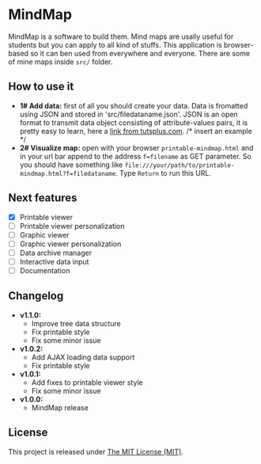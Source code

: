 # MindMap
MindMap is a software to build them. Mind maps are usally useful for students but you can apply to all kind of stuffs. This application is browser-based so it can ben used from everywhere and everyone. There are some of mine maps inside `src/` folder.

## How to use it
* **1# Add data:** first of all you should create your data. Data is fromatted using JSON and stored in 'src/filedataname.json'. JSON is an open format to transmit data object consisting of attribute-values pairs, it is pretty easy to learn, here a [link from tutsplus.com](http://code.tutsplus.com/tutorials/understanding-json--active-8817). /* insert an example */
* **2# Visualize map:** open with your browser `printable-mindmap.html` and in your url bar append to the address `f=filename` as GET parameter. So you should have something like `file:///your/path/to/printable-mindmap.html?f=filedataname`. Type `Return` to run this URL.

## Next features
- [x] Printable viewer
- [ ] Printable viewer personalization
- [ ] Graphic viewer
- [ ] Graphic viewer personalization
- [ ] Data archive manager
- [ ] Interactive data input
- [ ] Documentation

## Changelog
* **v1.1.0:**
	- Improve tree data structure
	- Fix printable style
	- Fix some minor issue
* **v1.0.2:**
	- Add AJAX loading data support
	- Fix printable style
* **v1.0.1:**
	- Add fixes to printable viewer style
	- Fix some minor issue
* **v1.0.0:**
	- MindMap release

## License
This project is released under [The MIT License (MIT)](https://github.com/matteocellucci/mindmaps/blob/master/license).
